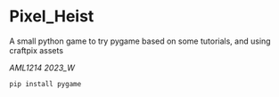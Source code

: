 # Pixel_Heist
A small python game to try pygame
based on some tutorials, and using 
craftpix assets

*AML1214 2023_W*



`pip install pygame`
